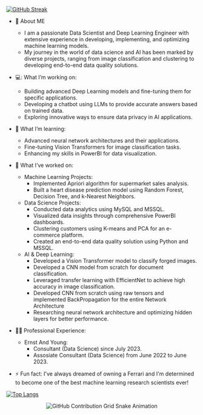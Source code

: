 
[![GitHub Streak](https://streak-stats.demolab.com/?user=MuthuAjay&theme=dark)](https://git.io/streak-stats)

- :telescope: About ME
  - I am a passionate Data Scientist and Deep Learning Engineer with extensive experience in developing, implementing, and optimizing machine learning models.
  - My journey in the world of data science and AI has been marked by diverse projects, ranging from image classification and clustering to developing end-to-end data quality solutions.

- 💻: What I’m working on:
  - Building advanced Deep Learning models and fine-tuning them for specific applications.
  - Developing a chatbot using LLMs to provide accurate answers based on trained data.
  - Exploring innovative ways to ensure data privacy in AI applications.
  
- 🌱 What I’m learning:
  - Advanced neural network architectures and their applications.
  - Fine-tuning Vision Transformers for image classification tasks.
  - Enhancing my skills in PowerBI for data visualization.
  
- 👯 What I’ve worked on:
  - Machine Learning Projects:
    - Implemented Apriori algorithm for supermarket sales analysis.
    - Built a heart disease prediction model using Random Forest, Decision Tree, and k-Nearest Neighbors.
  - Data Science Projects:
    - Conducted data analytics using MySQL and MSSQL.
    - Visualized data insights through comprehensive PowerBI dashboards.
    - Clustering customers using K-means and PCA for an e-commerce platform.
    - Created an end-to-end data quality solution using Python and MSSQL.
  - AI & Deep Learning:
    - Developed a Vision Transformer model to classify forged images.
    - Developed a CNN model from scratch for document classification.
    - Leveraged transfer learning with EfficientNet to achieve high accuracy in image classification.
    - Developed CNN from scratch using raw tensors and implemented BackPropagation for the entire Network Architecture
    - Researching neural network architecture and optimizing hidden layers for better performance.
    
- 👨‍💻 Professional Experience:
   - Ernst And Young:
      - Consultant (Data Science) since July 2023.
      - Assosiate Consultant (Data Science) from June 2022 to June 2023.
    
- ⚡ Fun fact:
  I've always dreamed of owning a Ferrari and I'm determined to become one of the best machine learning research scientists ever!


[![Top Langs](https://github-readme-stats.vercel.app/api/top-langs/?username=MuthuAjay&layout=compact&theme=vision-friendly-dark)](https://github.com/anuraghazra/github-readme-stats)

<div align="center">
    <img src="https://raw.githubusercontent.com/[MuthuAjay]/[MuthuAjay]/output/github-contribution-grid-snake.svg" alt="GitHub Contribution Grid Snake Animation"/>
</div>

